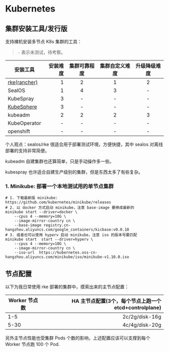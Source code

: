 # Kubernetes

## 集群安装工具/发行版

支持裸机安装多节点 K8s 集群的工具：

> `-` 表示未测试，待考察。

| 安装工具     | 安装难度 |  集群可靠程度  |  集群自定义难度 |  升级降级难度  |
| --------     | -----:   | :----:  | :----:  | :----:  |
| [rke(rancher)](https://docs.rancher.cn/rke/) |    1     |   2     |    1    | 2 |
| SealOS       |    1     |   4     |    3    | - |
| KubeSpray    |    3     |   -     |    -    | - |
| [KubeSphere](https://github.com/kubesphere/kubesphere)    |    3     |   -     |    -    | - |
| kubeadm      |    2     |   2     |    2    | 3 |
| KubeOperator |    -     |   -     |    -    | - |
| openshift |    -     |   -     |    -    | - |

个人观点：sealos/rke 很适合用于部署测试环境，方便快捷，其中 sealos 对离线部署的支持非常简便。

kubeadm 自建集群也还算简单，只是手动操作多一些。

kubespray 也许适合自建生产级别的集群，但是东西太多了有些复杂。



### 1. Minikube: 部署一个本地测试用的单节点集群

```shell
# 1. 下载最新版 minikube: https://github.com/kubernetes/minikube/releases
# 2. 以 docker 方式启动 minikube，注意 base-image 要换成最新的
minikube start --driver=docker \
    --cpus 4 --memory=10G \
    --image-mirror-country cn \
    --base-image registry.cn-hangzhou.aliyuncs.com/google_containers/kicbase:v0.0.10
# 3. 或者也可以使用 hyperv 启动 minikube，注意 iso 的版本号要匹配
minikube start  start --driver=hyperv \
    --cpus 4 --memory=10G \
    --image-mirror-country cn \
    --iso-url  https://kubernetes.oss-cn-hangzhou.aliyuncs.com/minikube/iso/minikube-v1.10.0.iso
```

## 节点配置

以下为我日常使用 rke 部署的集群中，摸索出来的主节点配置：

| Worker 节点数   | HA 主节点配置(3个，每个节点上跑一个 etcd+controlplane) |
| --------       | -----:        |
|   1-5         |    2c/2g/disk-16g     |  
|   5-30        |    4c/4g/disk-20g      |

另外主节点性能也受集群 Pods 个数的影响，上述配置应该可以支撑到每个 Worker 节点跑 100 个 Pod.

